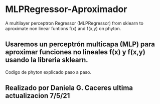 # MLPRegressor-Aproximador
A multilayer perceptron Regressor (MLPRegressor) from sklearn to aproximate non linear funtions f(x) and f(x,y) on phyton.

## Usaremos un perceptrón multicapa (MLP) para aproximar funciones no lineales f(x) y f(x,y) usando la libreria sklearn.
 
 Codigo de phyton explicado paso a paso.
 
 ## Realizado por Daniela G. Caceres ultima actualizacion 7/5/21
